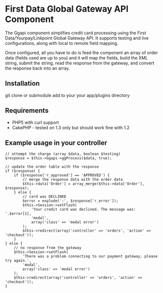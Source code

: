 First Data Global Gateway API Component
=======================================

The Ggapi component simplifies credit card processing using the First Data/Yourpay/Linkpoint Global Gateway API. It supports testing and live configurations, along with local to remote field mapping.

Once configured, all you have to do is feed the component an array of order data (fields used are up to you) and it will map the fields, build the XML string, submit the string, read the response from the gateway, and convert the response back into an array.

Installation
------------

git clone or submodule add to your your app/plugins directory

Requirements
------------
* PHP5 with curl support
* CakePHP - tested on 1.3 only but should work fine with 1.2

Example usage in your controller
--------------------------------

    // attempt the charge (array $data, boolean $testing)
    $response = $this->Ggapi->ggProcess($data, true);

    // update the order table with the response
    if ($response) {
    	if ($response['r_approved'] == 'APPROVED') {
    		// merge the response data with the order data
    		$this->data['Order'] = array_merge($this->data['Order'], $response);
    	} else {
    		// card was DECLINED
    		$error = explode(':', $response['r_error']);
    		$this->Session->setFlash(
    		    'Your credit card was declined. The message was: '.$error[1],
    		    'modal',
    		    array('class' => 'modal error')
    		);
    		$this->redirect(array('controller' => 'orders', 'action' => 'checkout'));
    	}
    } else {
    	// no response from the gateway
    	$this->Session->setFlash(
    	    'There was a problem connecting to our payment gateway, please try again.',
    	    'modal',
    	    array('class' => 'modal error')
    	);
    	$this->redirect(array('controller' => 'orders', 'action' => 'checkout'));
    }